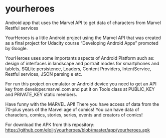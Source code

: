 # yourheroes
Android app that uses the Marvel API to get data of characters from Marvel Restful services

YourHeroes is a little Android project using the Marvel API that was created as a final project for Udacity course “Developing Android Apps” promoted by Google.

YourHeroes uses some importants aspects of Android Platform such as: design of interfaces in landscape and portrait modes for smartphones and tablets, SQLite persistence, Loaders, Content Providers, IntentService, Restful services, JSON parsing e etc. 

For run this project on emulator or Android device you need to get an API key from developer.marvel.com and put it on Tools class at PUBLIC_KEY and PRIVATE_KEY static members.

Have funny with the MARVEL API! There you have access of data from the 70-plus years of the Marvel age of comics! You can have data of characters, comics, stories, series, events and creators of comics!

For download the APK from this repository: https://github.com/eloijr/yourheroes/blob/master/app/yourheroes.apk
